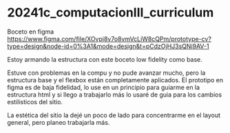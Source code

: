 # 20241c_computacionIII_curriculum

Boceto en figma
https://www.figma.com/file/XOvpj8v7o8vmVcLiW8cQPm/prototype-cv?type=design&node-id=0%3A1&mode=design&t=pCdzOjHJ3sQNi9AV-1

Estoy armando la estructura con este boceto low fidelity como base.

Estuve con problemas en la compu y no pude avanzar mucho, pero la estructura base y el flexbox están completamente aplicados. El prototipo en figma es de baja fidelidad, lo use en un principio para guiarme en la estructura html y si llego a trabajarlo más lo usaré de guia para los cambios estilisticos del sitio. 

La estética del sitio la dejé un poco de lado para concentrarme en el layout general, pero planeo trabajarla más.
